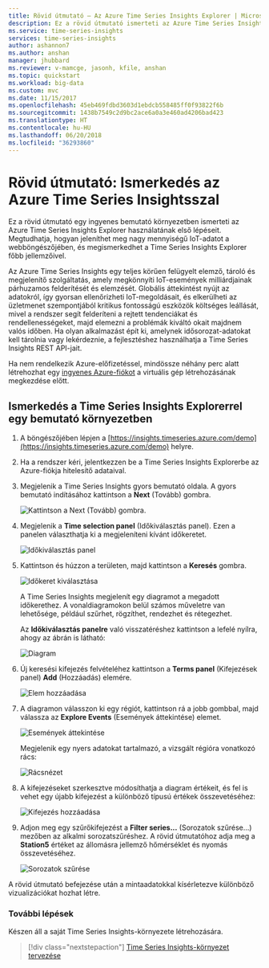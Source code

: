 ```yaml
---
title: Rövid útmutató – Az Azure Time Series Insights Explorer | Microsoft Docs
description: Ez a rövid útmutató ismerteti az Azure Time Series Insights Explorer webböngészőben való használatának első lépéseit, hogy nagy mennyiségű IoT-adatot tudjon megjeleníteni. A legfontosabb jellemzőkkel a bemutató környezetben ismerkedhet meg.
ms.service: time-series-insights
services: time-series-insights
author: ashannon7
ms.author: anshan
manager: jhubbard
ms.reviewer: v-mamcge, jasonh, kfile, anshan
ms.topic: quickstart
ms.workload: big-data
ms.custom: mvc
ms.date: 11/15/2017
ms.openlocfilehash: 45eb469fdbd3603d1ebdcb558485ff0f93822f6b
ms.sourcegitcommit: 1438b7549c2d9bc2ace6a0a3e460ad4206bad423
ms.translationtype: HT
ms.contentlocale: hu-HU
ms.lasthandoff: 06/20/2018
ms.locfileid: "36293860"
---
```

# <a name="quickstart-explore-azure-time-series-insights"></a>Rövid útmutató: Ismerkedés az Azure Time Series Insightsszal
Ez a rövid útmutató egy ingyenes bemutató környezetben ismerteti az Azure Time Series Insights Explorer használatának első lépéseit. Megtudhatja, hogyan jeleníthet meg nagy mennyiségű IoT-adatot a webböngészőjében, és megismerkedhet a Time Series Insights Explorer főbb jellemzőivel. 

Az Azure Time Series Insights egy teljes körűen felügyelt elemző, tároló és megjelenítő szolgáltatás, amely megkönnyíti IoT-események milliárdjainak párhuzamos felderítését és elemzését. Globális áttekintést nyújt az adatokról, így gyorsan ellenőrizheti IoT-megoldásait, és elkerülheti az üzletmenet szempontjából kritikus fontosságú eszközök költséges leállását, mivel a rendszer segít felderíteni a rejtett tendenciákat és rendellenességeket, majd elemezni a problémák kiváltó okait majdnem valós időben.  Ha olyan alkalmazást épít ki, amelynek idősorozat-adatokat kell tárolnia vagy lekérdeznie, a fejlesztéshez használhatja a Time Series Insights REST API-jait.

Ha nem rendelkezik Azure-előfizetéssel, mindössze néhány perc alatt létrehozhat egy [ingyenes Azure-fiókot](https://azure.microsoft.com/free/?ref=microsoft.com&utm_source=microsoft.com&utm_medium=docs&utm_campaign=visualstudio) a virtuális gép létrehozásának megkezdése előtt.

## <a name="explore-time-series-insights-explorer-in-a-demo-environment"></a>Ismerkedés a Time Series Insights Explorerrel egy bemutató környezetben

1. A böngészőjében lépjen a [https://insights.timeseries.azure.com/demo](https://insights.timeseries.azure.com/demo) helyre. 

2. Ha a rendszer kéri, jelentkezzen be a Time Series Insights Explorerbe az Azure-fiókja hitelesítő adataival. 
 
3. Megjelenik a Time Series Insights gyors bemutató oldala. A gyors bemutató indításához kattintson a **Next** (Tovább) gombra.

   ![Kattintson a Next (Tovább) gombra.](media/quickstart/quickstart1.png)

4. Megjelenik a **Time selection panel** (Időkiválasztás panel). Ezen a panelen választhatja ki a megjeleníteni kívánt időkeretet.

   ![Időkiválasztás panel](media/quickstart/quickstart2.png)

5. Kattintson és húzzon a területen, majd kattintson a **Keresés** gombra.
 
   ![Időkeret kiválasztása](media/quickstart/quickstart3.png) 

   A Time Series Insights megjelenít egy diagramot a megadott időkerethez. A vonaldiagramokon belül számos műveletre van lehetősége, például szűrhet, rögzíthet, rendezhet és rétegezhet. 

   Az **Időkiválasztás panelre** való visszatéréshez kattintson a lefelé nyílra, ahogy az ábrán is látható:

   ![Diagram](media/quickstart/quickstart4.png)

6. Új keresési kifejezés felvételéhez kattintson a **Terms panel** (Kifejezések panel) **Add** (Hozzáadás) elemére.

   ![Elem hozzáadása](media/quickstart/quickstart5.png)

7. A diagramon válasszon ki egy régiót, kattintson rá a jobb gombbal, majd válassza az **Explore Events** (Események áttekintése) elemet.
 
   ![Események áttekintése](media/quickstart/quickstart6.png)

   Megjelenik egy nyers adatokat tartalmazó, a vizsgált régióra vonatkozó rács:

   ![Rácsnézet](media/quickstart/quickstart7.png)

8. A kifejezéseket szerkesztve módosíthatja a diagram értékeit, és fel is vehet egy újabb kifejezést a különböző típusú értékek összevetéséhez:

   ![Kifejezés hozzáadása](media/quickstart/quickstart8.png)

9. Adjon meg egy szűrőkifejezést a **Filter series...** (Sorozatok szűrése...) mezőben az alkalmi sorozatszűréshez. A rövid útmutatóhoz adja meg a **Station5** értéket az állomásra jellemző hőmérséklet és nyomás összevetéséhez.
 
   ![Sorozatok szűrése](media/quickstart/quickstart9.png)

A rövid útmutató befejezése után a mintaadatokkal kísérletezve különböző vizualizációkat hozhat létre. 

### <a name="next-steps"></a>További lépések
Készen áll a saját Time Series Insights-környezete létrehozására.
> [!div class="nextstepaction"]
> [Time Series Insights-környezet tervezése](time-series-insights-environment-planning.md)
